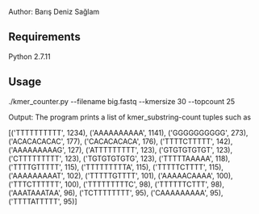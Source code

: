 Author: Barış Deniz Sağlam

## Requirements
Python 2.7.11

## Usage
./kmer_counter.py --filename big.fastq --kmersize 30 --topcount 25

Output:
The program prints a list of kmer_substring-count tuples such as

[('TTTTTTTTTT', 1234), ('AAAAAAAAAA', 1141), ('GGGGGGGGGG', 273), ('ACACACACAC', 177), ('CACACACACA', 176), ('TTTTCTTTTT', 142), ('AAAAAAAAAG', 127), ('ATTTTTTTTT', 123), ('GTGTGTGTGT', 123), ('CTTTTTTTTT', 123), ('TGTGTGTGTG', 123), ('TTTTTAAAAA', 118), ('TTTTGTTTTT', 115), ('TTTTTTTTTA', 115), ('TTTTTCTTTT', 115), ('AAAAAAAAAT', 102), ('TTTTTGTTTT', 101), ('AAAAACAAAA', 100), ('TTTCTTTTTT', 100), ('TTTTTTTTTC', 98), ('TTTTTTCTTT', 98), ('AAATAAATAA', 96), ('TCTTTTTTTT', 95), ('CAAAAAAAAA', 95), ('TTTTATTTTT', 95)]